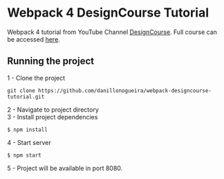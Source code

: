# Webpack 4 DesignCourse Tutorial
Webpack 4 tutorial from YouTube Channel [DesignCourse](https://www.youtube.com/channel/UCVyRiMvfUNMA1UPlDPzG5Ow). Full course can be accessed [here](https://www.youtube.com/watch?v=TzdEpgONurw).
## Running the project
1 - Clone the project
~~~~
git clone https://github.com/danillonogueira/webpack-designcourse-tutorial.git
~~~~
2 - Navigate to project directory</br>
3 - Install project dependencies
~~~~
$ npm install
~~~~
4 - Start server
~~~~
$ npm start
~~~~
5 - Project will be available in port 8080.
